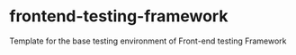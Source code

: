 # frontend-testing-framework
Template for the base testing environment of Front-end testing Framework
